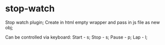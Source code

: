 # stop-watch
Stop watch plugin;
Create in html empty wrapper and pass in js file as new obj;

Can be controlled via keyboard:
  Start - s;
  Stop  - s;
  Pause - p;
  Lap   - l;
  
